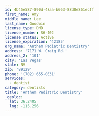 ```yaml
---
id: 4b45e587-890d-48aa-b663-88d0e861ecff
first_name: Amy
middle_name: Lee
last_name: Goodwin
license_type: DMD
license_number: S6-102
license_status: Active
license_expiration: '42185'
org_name: 'Anthem Pediatric Dentistry'
address: '7171 W. Craig Rd.'
address_2: '101'
city: 'Las Vegas'
state: NV
zip: '89129'
phone: '(702) 655-0331'
services:
  - dentist
category: dentists
title: 'Anthem Pediatric Dentistry'
_geoloc:
  lat: 36.2405
  lng: -115.256
---
```

